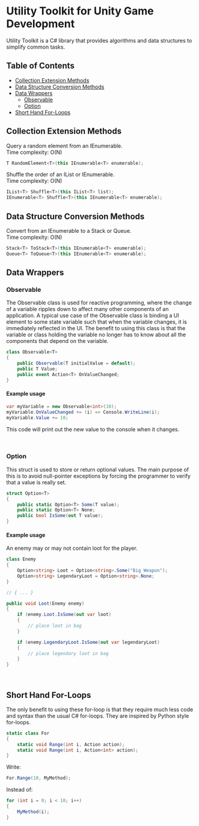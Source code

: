 # Utility Toolkit for Unity Game Development

Utility Toolkit is a C# library that provides algorithms 
and data structures to simplify common tasks.

## Table of Contents
- [Collection Extension Methods](#collection-extension-methods)
- [Data Structure Conversion Methods](#data-structure-conversion-methods)
- [Data Wrappers](#data-wrappers)
    - [Observable<T>](#observablet)
    - [Option<T>](#optiont)
- [Short Hand For-Loops](#short-hand-for-loops)


## Collection Extension Methods

Query a random element from an IEnumerable.  
Time complexity: O(N)

```csharp
T RandomElement<T>(this IEnumerable<T> enumerable);
```

Shuffle the order of an IList or IEnumerable.  
Time complexity: O(N)

```csharp
IList<T> Shuffle<T>(this IList<T> list);
IEnumerable<T> Shuffle<T>(this IEnumerable<T> enumerable);
```

## Data Structure Conversion Methods

Convert from an IEnumerable to a Stack<T> or Queue<T>.  
Time complexity: O(N)

```csharp
Stack<T> ToStack<T>(this IEnumerable<T> enumerable);
Queue<T> ToQueue<T>(this IEnumerable<T> enumerable);
```

## Data Wrappers

### Observable<T>

The Observable<T> class is used for reactive programming, where
the change of a variable ripples down to affect many other components 
of an application. A typical use case of the Observable<T> class
is binding a UI element to some state variable such that when 
the variable changes, it is immediately reflected in the UI. The 
benefit to using this class is that the variable or class holding
the variable no longer has to know about all the components that 
depend on the variable. 

```csharp
class Observable<T>
{
    public Observable(T initialValue = default);
    public T Value;
    public event Action<T> OnValueChanged;
}
```

#### Example usage

```csharp
var myVariable = new Observable<int>(10);
myVariable.OnValueChanged += (i) => Console.WriteLine(i);
myVariable.Value += 10;
```

This code will print out the new value to the console when it changes. 

<br>

### Option<T>

This struct is used to store or return optional values. The main purpose of
this is to avoid null-pointer exceptions by forcing the programmer to verify
that a value is really set. 

```csharp
struct Option<T>
{
    public static Option<T> Some(T value);
    public static Option<T> None;
    public bool IsSome(out T value);
}
```

#### Example usage

An enemy may or may not contain loot for the player. 

```csharp
class Enemy 
{ 
    Option<string> Loot = Option<string>.Some("Big Weapon");
    Option<string> LegendaryLoot = Option<string>.None;
}

// { ... } 

public void Loot(Enemy enemy)
{
    if (enemy.Loot.IsSome(out var loot) 
    {
        // place loot in bag
    }

    if (enemy.LegendaryLoot.IsSome(out var legendaryLoot) 
    {
        // place legendary loot in bag
    }
}
```

<br>

## Short Hand For-Loops

The only benefit to using these for-loop is
that they require much less code and syntax than the usual
C# for-loops. They are inspired by Python style for-loops.

```csharp
static class For
{
    static void Range(int i, Action action);
    static void Range(int i, Action<int> action);
}
```

Write:    

```csharp
For.Range(10, MyMethod);
```

Instead of:

```csharp
for (int i = 0; i < 10; i++)
{
    MyMethod(i);
}
```
